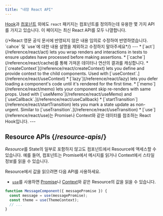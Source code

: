 ```yaml
---
title: "내장 React API"
---
```


<Intro>

[Hook](/reference/react/hooks)과 [컴포넌트](/reference/react/components) 외에도 `react` 패키지는 컴포넌트를 정의하는데 유용한 몇 가지 API를 가지고 있습니다. 이 페이지는 최신 React API를 모두 나열합니다.

</Intro>
{/*React 영문 공식 문서에 반영되지 않은 내용 임의로 수정하여 반영하였습니다. `cahce` 및 `use`에 대한 내용 설명을 제외하고 수정하지 말아주세요*/}
---
* [`act`](/reference/react/act) lets you wrap renders and interactions in tests to ensure updates have processed before making assertions.
* [`cache`](/reference/react/cache)를 통해 가져온 데이터나 연산의 결과를 캐싱합니다.
* [`createContext`](/reference/react/createContext) lets you define and provide context to the child components. Used with [`useContext`.](/reference/react/useContext)
* [`lazy`](/reference/react/lazy) lets you defer loading a component's code until it's rendered for the first time.
* [`memo`](/reference/react/memo) lets your component skip re-renders with same props. Used with [`useMemo`](/reference/react/useMemo) and [`useCallback`.](/reference/react/useCallback)
* [`startTransition`](/reference/react/startTransition) lets you mark a state update as non-urgent. Similar to [`useTransition`.](/reference/react/useTransition)
* [`use`](/reference/react/use)는 Promise나 Context와 같은 데이터를 참조하는 React Hook입니다.
---

## Resource APIs {/*resource-apis*/}

*Resource*를 State의 일부로 포함하지 않고도 컴포넌트에서 Resource에 액세스할 수 있습니다. 예를 들어, 컴포넌트는 Promise에서 메시지를 읽거나 Context에서 스타일 정보를 읽을 수 있습니다.

Resource에서 값을 읽으려면 다음 API를 사용하세요.

- [`use`](/reference/react/use)를 사용하면 [Promise](https://developer.mozilla.org/en-US/docs/Web/JavaScript/Reference/Global_Objects/Promise)나 [Context](/learn/passing-data-deeply-with-context)와 같은 Resource의 값을 읽을 수 있습니다.
```js
function MessageComponent({ messagePromise }) {
  const message = use(messagePromise);
  const theme = use(ThemeContext);
  // ...
}
```
